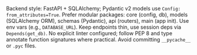 Backend style: FastAPI + SQLAlchemy; Pydantic v2 models use `Config: from_attributes=True`. Prefer modular packages: core (config, db), models (SQLAlchemy ORM), schemas (Pydantic), api (routers), main (app init). Use env vars (e.g., `DATABASE_URL`). Keep endpoints thin, use session deps via `Depends(get_db)`. No explicit linter configured; follow PEP 8 and type annotate function signatures where practical. Avoid committing `__pycache__` or `.pyc` files.
